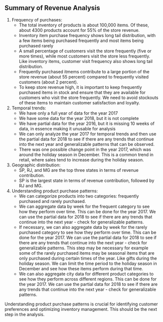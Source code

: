 ## Summary of Revenue Analysis

1. Frequency of purchases:
   - The total inventory of products is about 100,000 items. Of these, about 4300 products account for 55% of the store revenue.
   - Inventory item purchase frequency shows long tail distribution, with a few items being purchased frequently and most items being purchased rarely
   - A small percentage of customers visit the store frequently (five or more times), while most customers visit the store less frequently. Like inventory items, customer visit frequency also shows long tail distribution.
   - Frequently purchased itmems contribute to a large portion of the store revenue (about 55 percent) compared to frequently visited customers (about 2 percent).
   - To keep store revenue high, it is important to keep frequently purchased items in stock and ensure that they are available for customers who visit the store frequently. We need to avoid stockouts of these items to maintain customer satisfaction and loyalty.
2. Temporal trends:
   - We have only a full year of data for the year 2017
   - We have some data for the year 2018, but it is not complete
   - We have partial data for the year 2016, but it is missing 10 weeks of data, in essence making it unusable for analysis
   - We can only analyze the year 2017 for temporal trends and then use the partial data for 2018 to see if there are any trends that continue into the next year and generalizable patterns that can be observed.
   - There was one possible change point in the year 2017, which was around the holiday season in December. This is a common trend in retail, where sales tend to increase during the holiday season.
3. Geographic distribution:
   - SP, RJ, and MG are the top three states in terms of revenue contribution.
   - SP is the largest state in terms of revenue contribution, followed by RJ and MG.
4. Understanding product purchase patterns:
   - We can categorize products into two categories: frequently purchased and rarely purchased.
   - We can aggregate data by week for the frequent category to see how they perform over time. This can be done for the year 2017. We can use the partial data for 2018 to see if there are any trends that continue into the next year - check for generalizable patterns.
   - If necessary, we can also aggregate data by week for the rarely purchased category to see how they perform over time. This can be done for the year 2017. We can use the partial data for 2018 to see if there are any trends that continue into the next year - check for generalizable patterns. This step may be necessary for example some of the rarely purchased items may be seasonal items that are only purchased during certain times of the year. Like gifts during the holiday season. We can limit the time period to the holiday season in December and see how these items perform during that time.
   - We can also aggregate city data for different product categories to see how they perform across different regions. This can be done for the year 2017. We can use the partial data for 2018 to see if there are any trends that continue into the next year - check for generalizable patterns.

Understanding product purchase patterns is crucial for identifying customer preferences and optimizing inventory management. This should be the next step in the analysis.